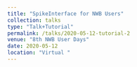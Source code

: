 ```yaml
---
title: "SpikeInterface for NWB Users"
collection: talks
type: "Talk+Tutorial"
permalink: /talks/2020-05-12-tutorial-2
venue: "8th NWB User Days"
date: 2020-05-12
location: "Virtual "
---
```

